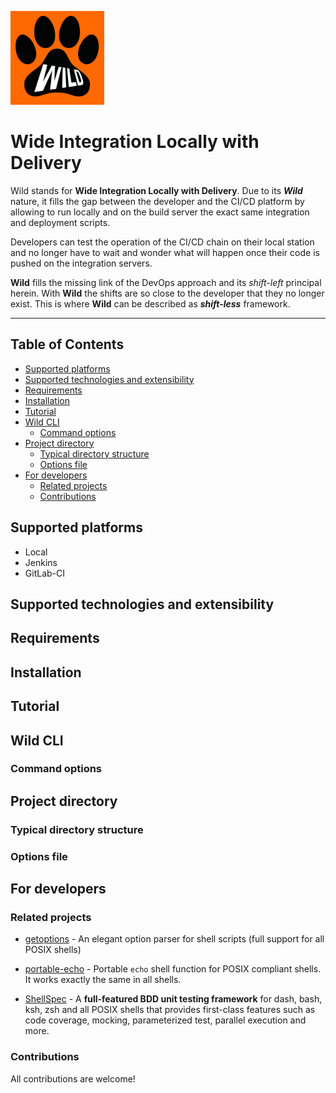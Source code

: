 
![Wild](./docs/wild.png)

# Wide Integration Locally with Delivery

Wild stands for **Wide Integration Locally with Delivery**. Due to its ***Wild*** nature, it fills the gap between the developer and the CI/CD platform by allowing to run locally and on the build server the exact same integration and deployment scripts.

Developers can test the operation of the CI/CD chain on their local station and no longer have to wait and wonder what will happen once their code is pushed on the integration servers.

**Wild** fills the missing link of the DevOps approach and its *shift-left* principal herein. With **Wild** the shifts are so close to the developer that they no longer exist. This is where **Wild** can be described as ***shift-less*** framework.

----
## Table of Contents

- [Supported platforms](#supported-platforms)
- [Supported technologies and extensibility](#supported-technologies-and-extensibility)
- [Requirements](#requirements)
- [Installation](#installation)
- [Tutorial](#tutorial)
- [Wild CLI](#wild-cli)
    - [Command options](#command-options)
- [Project directory](#project-directory)
    - [Typical directory structure](#typical-directory-structure)
    - [Options file](#options-file)
- [For developers](#for-developers)
    - [Related projects](#related-projects)
    - [Contributions](#contributions)

## Supported platforms

- Local
- Jenkins
- GitLab-CI

## Supported technologies and extensibility

## Requirements

## Installation

## Tutorial

## Wild CLI

### Command options

## Project directory

### Typical directory structure

### Options file

## For developers

### Related projects

- [getoptions](https://github.com/ko1nksm/getoptions) - An elegant option parser for shell scripts (full support for all POSIX shells)

- [portable-echo](https://github.com/ko1nksm/portable-echo.sh) - Portable `echo` shell function for POSIX compliant shells. It works exactly the same in all shells.

- [ShellSpec](https://github.com/shellspec/shellspec) - A **full-featured BDD unit testing framework** for dash, bash, ksh, zsh and all POSIX shells that provides first-class features such as code coverage, mocking, parameterized test, parallel execution and more.

### Contributions

All contributions are welcome!
